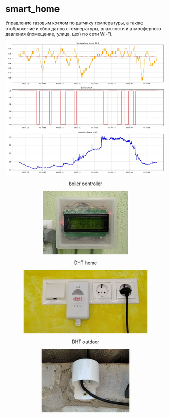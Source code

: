 # smart_home
Управление газовым котлом по датчику температуры, а также отображение и сбор данных температуры, влажности и атмосферного давления (помещение, улица, цех) по сети Wi-Fi.

<div id="header" align="center">
  <img src="img\graph.jpg" width="1000"/>
</div>

<div id="header" align="center">
  
  <figure class="sign">
   <figcaption>boiler controller</figcaption>
   <p>
     <img src="img\boiler controller.jpg" height="200"/>
   </p>
  </figure>
  
  <figure class="sign">
   <figcaption>DHT home</figcaption>
   <p>
     <img src="img\DHT home.jpg" height="200"/>
   </p>
  </figure>

  <figure class="sign">
   <figcaption>DHT outdoor</figcaption>
   <p>
     <img src="img\DHT outdoor.jpg" height="200"/>
   </p>
  </figure>
</div>
